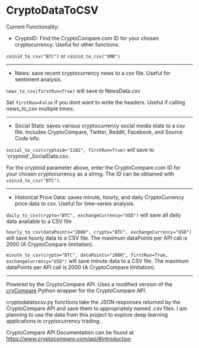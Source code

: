# CryptoDataToCSV

Current Functionality:

- CryptoID: Find the CryptoCompare.com ID for your chosen cryptocurrency. Useful for other functions.

`coinid_to_csv("BTC")` or `coinid_to_csv("XMR")`

___
- News: save recent cryptocurrency news to a csv file. Useful for sentiment analysis.

`news_to_csv(firstRun=True)` will save to NewsData.csv

Set `firstRun=False` if you dont want to write the headers. Useful if calling news_to_csv multiple times.

___
- Social Stats: saves various cryptocurrency social media stats to a csv file. Includes CryptoCompare, Twitter, Reddit, Facebook, and Source Code info.

`social_to_csv(cryptoid="1182", firstRun=True)` will save to 'cryptoid'_SocialData.csv.

For the cryptoid parameter above, enter the CryptoCompare.com ID for your chosen cryptocurrency as a string. The ID can be obtained with `coinid_to_csv("BTC")`.

___
- Historical Price Data: saves minute, hourly, and daily CryptoCurrency price data to csv. Useful for time-series analysis.

`daily_to_csv(crypto="BTC", exchangeCurrency="USD")` will save all daily data available to a CSV file

`hourly_to_csv(dataPoints="2000", crypto="BTC", exchangeCurrency="USD")` will save hourly data to a CSV file. 
The maximum dataPoints per API call is 2000 (A CryptoCompare limitation).

`minute_to_csv(crypto="BTC", dataPoints="2000", firstRun=True, exchangeCurrency="USD")` will save minute data to a CSV file.
The maximum dataPoints per API call is 2000 (A CryptoCompare limitation).
___

Powered by the CryptoCompare API.
Uses a modified version of the [cryCompare](https://github.com/stefs304/cryCompare) Python wrapper for the CryptoCompare API.

cryptodatatocsv.py functions take the JSON responses returned by the CryptoCompare API and save them to appropriately named .csv files.
I am planning to use the data from this project to explore deep learning applications in cryptocurrency trading.

CryptoCompare API Documentation can be found at https://www.cryptocompare.com/api/#introduction
